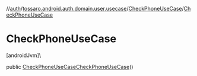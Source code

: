//[auth](../../../index.md)/[tossaro.android.auth.domain.user.usecase](../index.md)/[CheckPhoneUseCase](index.md)/[CheckPhoneUseCase](-check-phone-use-case.md)

# CheckPhoneUseCase

[androidJvm]\

public [CheckPhoneUseCase](index.md)[CheckPhoneUseCase](-check-phone-use-case.md)()
